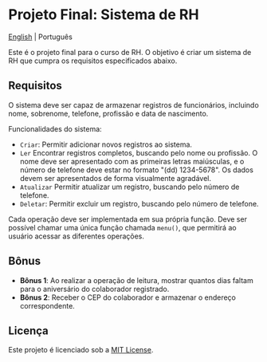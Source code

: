 # Projeto Final: Sistema de RH

[English](README.md) | Português

Este é o projeto final para o curso de RH. O objetivo é criar um sistema de RH que cumpra os requisitos especificados abaixo.

## Requisitos

O sistema deve ser capaz de armazenar registros de funcionários, incluindo nome, sobrenome, telefone, profissão e data de nascimento.

Funcionalidades do sistema:

- ```Criar```: Permitir adicionar novos registros ao sistema.
- ```Ler``` Encontrar registros completos, buscando pelo nome ou profissão. O nome deve ser apresentado com as primeiras letras maiúsculas, e o número de telefone deve estar no formato "(dd) 1234-5678". Os dados devem ser apresentados de forma visualmente agradável.
- ```Atualizar``` Permitir atualizar um registro, buscando pelo número de telefone.
- ```Deletar```: Permitir excluir um registro, buscando pelo número de telefone.

Cada operação deve ser implementada em sua própria função. Deve ser possível chamar uma única função chamada ```menu()```, que permitirá ao usuário acessar as diferentes operações.

## Bônus

- **Bônus 1**: Ao realizar a operação de leitura, mostrar quantos dias faltam para o aniversário do colaborador registrado.
- **Bônus 2**: Receber o CEP do colaborador e armazenar o endereço correspondente.

## Licença

Este projeto é licenciado sob a [MIT License](LICENSE).
